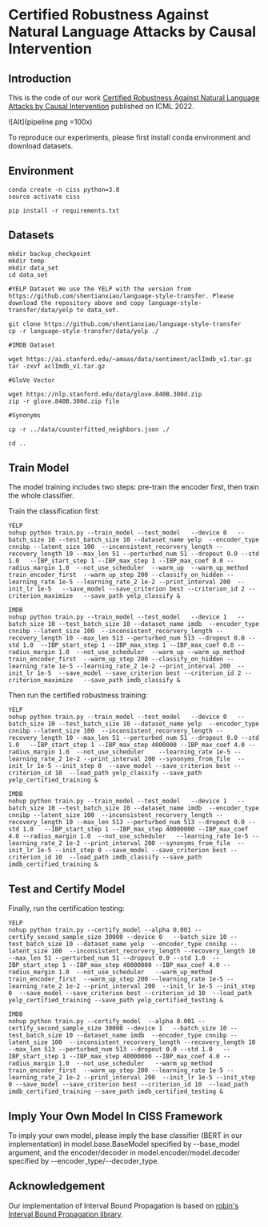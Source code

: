# Certified Robustness Against Natural Language Attacks by Causal Intervention



## Introduction

This is the code of our work [Certified Robustness Against Natural Language Attacks by Causal Intervention](https://proceedings.mlr.press/v162/zhao22g/zhao22g.pdf) published on ICML 2022.

![Alt](pipeline.png =100x)



To reproduce our experiments, please first install conda environment and download datasets.




## Environment



```
conda create -n ciss python=3.8
source activate ciss

pip install -r requirements.txt
```

## Datasets


```
mkdir backup_checkpoint
mkdir temp
mkdir data_set
cd data_set

#YELP Dataset We use the YELP with the version from https://github.com/shentianxiao/language-style-transfer. Please download the repository above and copy language-style-transfer/data/yelp to data_set.

git clone https://github.com/shentianxiao/language-style-transfer
cp -r language-style-transfer/data/yelp ./

#IMDB Dataset

wget https://ai.stanford.edu/~amaas/data/sentiment/aclImdb_v1.tar.gz
tar -zxvf aclImdb_v1.tar.gz

#GloVe Vector

wget https://nlp.stanford.edu/data/glove.840B.300d.zip
zip -r glove.840B.300d.zip file

#Synonyms

cp -r ../data/counterfitted_neighbors.json ./

cd ..
```

## Train Model

The model training includes two steps: pre-train the encoder first, then train the whole classifier.

Train the classification first:



```
YELP
nohup python train.py --train_model --test_model   --device 0   --batch_size 10 --test_batch_size 10 --dataset_name yelp  --encoder_type cnnibp --latent_size 100  --inconsistent_recorvery_length --recovery_length 10 --max_len 51 --perturbed_num 51 --dropout 0.0 --std 1.0   --IBP_start_step 1 --IBP_max_step 1 --IBP_max_coef 0.0 --radius_margin 1.0  --not_use_scheduler  --warm_up  --warm_up_method train_encoder_first  --warm_up_step 200 --classify_on_hidden --learning_rate 1e-5 --learning_rate_2 1e-2 --print_interval 200  --init_lr 1e-5   --save_model --save_criterion best --criterion_id 2 --criterion_maximize   --save_path yelp_classify &

IMDB
nohup python train.py --train_model --test_model   --device 1   --batch_size 10 --test_batch_size 10 --dataset_name imdb  --encoder_type cnnibp --latent_size 100  --inconsistent_recorvery_length --recovery_length 10 --max_len 513 --perturbed_num 513 --dropout 0.0 --std 1.0  --IBP_start_step 1 --IBP_max_step 1 --IBP_max_coef 0.0 --radius_margin 1.0  --not_use_scheduler  --warm_up --warm_up_method train_encoder_first  --warm_up_step 200 --classify_on_hidden --learning_rate 1e-5 --learning_rate_2 1e-2 --print_interval 200  --init_lr 1e-5  --save_model --save_criterion best --criterion_id 2 --criterion_maximize   --save_path imdb_classify &

```

Then run the certified robustness training:

```
YELP
nohup python train.py --train_model --test_model   --device 0   --batch_size 10 --test_batch_size 10 --dataset_name yelp  --encoder_type cnnibp --latent_size 100  --inconsistent_recorvery_length --recovery_length 10 --max_len 51 --perturbed_num 51 --dropout 0.0 --std 1.0   --IBP_start_step 1 --IBP_max_step 4000000 --IBP_max_coef 4.0 --radius_margin 1.0  --not_use_scheduler    --learning_rate 1e-5 --learning_rate_2 1e-2 --print_interval 200 --synonyms_from_file  --init_lr 1e-5 --init_step 0  --save_model --save_criterion best --criterion_id 10  --load_path yelp_classify --save_path yelp_certified_training &

IMDB
nohup python train.py --train_model --test_model   --device 1   --batch_size 10 --test_batch_size 10 --dataset_name imdb  --encoder_type cnnibp --latent_size 100  --inconsistent_recorvery_length --recovery_length 10 --max_len 513 --perturbed_num 513 --dropout 0.0 --std 1.0   --IBP_start_step 1 --IBP_max_step 40000000 --IBP_max_coef 4.0 --radius_margin 1.0  --not_use_scheduler   --learning_rate 1e-5 --learning_rate_2 1e-2 --print_interval 200 --synonyms_from_file  --init_lr 1e-5 --init_step 0 --save_model --save_criterion best --criterion_id 10  --load_path imdb_classify --save_path imdb_certified_training &

```

## Test and Certify Model

Finally, run the certification testing:


```
YELP
nohup python train.py --certify_model --alpha 0.001 --certify_second_sample_size 30000 --device 0   --batch_size 10 --test_batch_size 10 --dataset_name yelp  --encoder_type cnnibp --latent_size 100  --inconsistent_recorvery_length --recovery_length 10 --max_len 51 --perturbed_num 51 --dropout 0.0 --std 1.0  --IBP_start_step 1 --IBP_max_step 40000000 --IBP_max_coef 4.0 --radius_margin 1.0  --not_use_scheduler   --warm_up_method train_encoder_first  --warm_up_step 200 --learning_rate 1e-5 --learning_rate_2 1e-2 --print_interval 200  --init_lr 1e-5 --init_step 0  --save_model --save_criterion best --criterion_id 10  --load_path yelp_certified_training --save_path yelp_certified_testing &

IMDB
nohup python train.py --certify_model  --alpha 0.001 --certify_second_sample_size 30000 --device 1   --batch_size 10 --test_batch_size 10 --dataset_name imdb  --encoder_type cnnibp --latent_size 100  --inconsistent_recorvery_length --recovery_length 10 --max_len 513 --perturbed_num 513 --dropout 0.0 --std 1.0   --IBP_start_step 1 --IBP_max_step 40000000 --IBP_max_coef 4.0 --radius_margin 1.0  --not_use_scheduler   --warm_up_method train_encoder_first  --warm_up_step 200 --learning_rate 1e-5 --learning_rate_2 1e-2 --print_interval 200  --init_lr 1e-5 --init_step 0 --save_model --save_criterion best --criterion_id 10  --load_path imdb_certified_training --save_path imdb_certified_testing &

```

## Imply Your Own Model In CISS Framework

To imply your own model, please imply the base classifier (BERT in our implementation) in model.base.BaseModel specified by --base_model argument, and the encoder/decoder in model.encoder/model.decoder specified by --encoder_type/--decoder_type.


## Acknowledgement

Our implementation of Interval Bound Propagation is based on [robin's Interval Bound Propagation library](https://github.com/robinjia/certified-word-sub).
